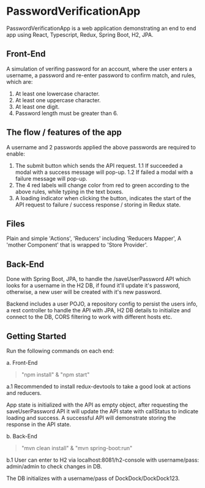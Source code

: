 # PasswordVerificationApp
PasswordVerificationApp is a web application demonstrating an end to end app using React, Typescript, Redux, Spring Boot, H2, JPA.

## Front-End

A simulation of verifing password for an account, where the user enters a username, a password and re-enter password to confirm match, and rules, which are:
1. At least one lowercase character.
2. At least one uppercase character.
3. At least one digit.
4. Password length must be greater than 6.

## The flow / features of the app

A username and 2 passwords applied the above passwords are required to enable:
1. The submit button which sends the API request.
  1.1 If succeeded a modal with a success message will pop-up.
  1.2 If failed a modal with a failure message will pop-up.
2. The 4 red labels will change color from red to green according to the above rules, while typing in the text boxes.
3. A loading indicator when clicking the button, indicates the start of the API request to failure / success response / storing in Redux state.

## Files

Plain and simple 'Actions', 'Reducers' including 'Reducers Mapper', A 'mother Component' that is wrapped to 'Store Provider'.

## Back-End

Done with Spring Boot, JPA, to handle the /saveUserPassword API which looks for a username in the H2 DB, if found it'll update it's password, otherwise, a new user will be created with it's new password.

Backend includes a user POJO, a repository config to persist the users info, a rest controller to handle the API with JPA, H2 DB details to initialize and connect to the DB, CORS filtering to work with different hosts etc.


## Getting Started

Run the following commands on each end:

a. Front-End
>"npm install" & "npm start"

  a.1 Recommended to install redux-devtools to take a good look at actions and reducers.
  
  App state is initialized with the API as empty object, after requesting the saveUserPassword API it will update the API state with callStatus to indicate loading and success.
  A successful API will demonstrate storing the response in the API state.
  
b. Back-End

>"mvn clean install" & "mvn spring-boot:run"

  b.1 User can enter to H2 via localhost:8081/h2-console with username/pass: admin/admin to check changes in DB.
  
  The DB initializes with a username/pass of DockDock/DockDock123.
  



